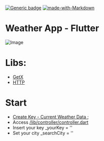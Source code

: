 [![Generic badge](https://img.shields.io/badge/API-OpenWeather-orange)](https://openweathermap.org)
[![made-with-Markdown](https://img.shields.io/badge/Made%20with-Flutter-blue.svg)](https://flutter.dev/)

# Weather App - Flutter

![Image](https://i.ibb.co/254bgBS/weather.gif)

# Libs:
 * [GetX](https://pub.dev/packages/get)
 * [HTTP](https://pub.dev/packages/http)
 
 # Start
  * [Create Key - Current Weather Data ](https://openweathermap.org/api);
  * Access [/lib/controller/controller.dart](https://github.com/Philippe-Nau/OpenWeather-Flutter/blob/master/lib/controller/controller.dart)
  * Insert your key  _yourKey = ''
  * Set your city _searchCity = ''
